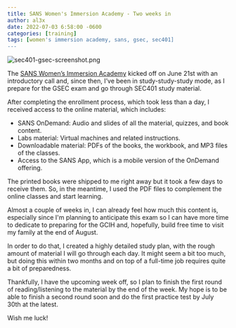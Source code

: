 ```yaml
---
title: SANS Women's Immersion Academy - Two weeks in
author: al3x
date: 2022-07-03 6:58:00 -0600
categories: [training]
tags: [women's immersion academy, sans, gsec, sec401]
---
```

![sec401-gsec-screenshot.png](sec401-gsec-screenshot.png)

The [SANS Women’s Immersion Academy](https://cyb3rkitties.github.io/posts/SANS-Womens-Immersion-Academy-Im-in/) kicked off on June 21st with an introductory call and, since then, I’ve been in study-study-study mode, as I prepare for the GSEC exam and go through SEC401 study material.

After completing the enrollment process, which took less than a day, I received access to the online material, which includes:
- SANS OnDemand: Audio and slides of all the material, quizzes, and book content.
- Labs material: Virtual machines and related instructions.
- Downloadable material: PDFs of the books, the workbook, and MP3 files of the classes.
- Access to the SANS App, which is a mobile version of the OnDemand offering.

The printed books were shipped to me right away but it took a few days to receive them. So, in the meantime, I used the PDF files to complement the online classes and start learning.

Almost a couple of weeks in, I can already feel how much this content is, especially since I'm planning to anticipate this exam so I can have more time to dedicate to preparing for the GCIH and, hopefully, build free time to visit my family at the end of August.

In order to do that, I created a highly detailed study plan, with the rough amount of material I will go through each day. It might seem a bit too much, but doing this within two months and on top of a full-time job requires quite a bit of preparedness.

Thankfully, I have the upcoming week off, so I plan to finish the first round of reading/listening to the material by the end of the week. My hope is to be able to finish a second round soon and do the first practice test by July 30th at the latest.

Wish me luck!
